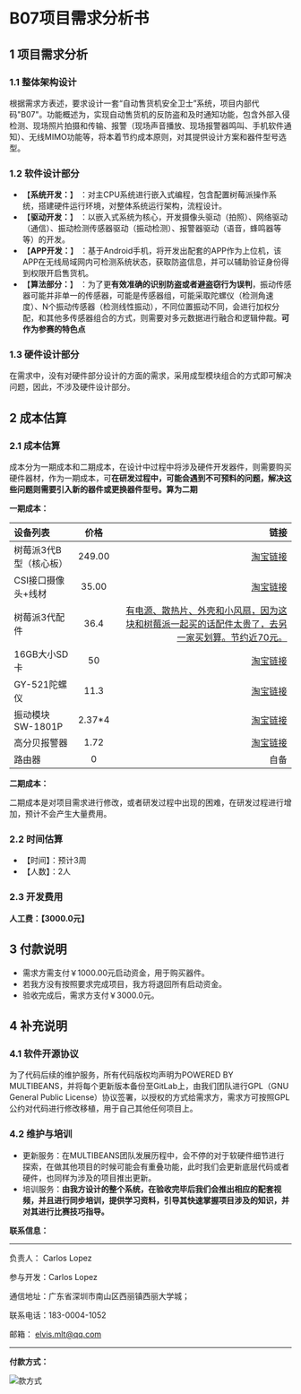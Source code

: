 # B07项目需求分析书



## 1 项目需求分析

### 1.1 整体架构设计

根据需求方表述，要求设计一套“自动售货机安全卫士”系统，项目内部代码"B07"。功能概述为，实现自动售货机的反防盗和及时通知功能，包含外部入侵检测、现场照片拍摄和传输、报警（现场声音播放、现场报警器鸣叫、手机软件通知）、无线MIMO功能等，将本着节约成本原则，对其提供设计方案和器件型号选型。

### 1.2 软件设计部分

- 【**系统开发：**】 ：对主CPU系统进行嵌入式编程，包含配置树莓派操作系统，搭建硬件运行环境，对整体系统运行架构，流程设计。
- 【**驱动开发：**】 ：以嵌入式系统为核心，开发摄像头驱动（拍照）、网络驱动（通信）、振动检测传感器驱动（振动检测）、报警器驱动（语音，蜂鸣器等等）的开发。
- 【**APP开发：**】  ：基于Android手机，将开发出配套的APP作为上位机，该APP在无线局域网内可检测系统状态，获取防盗信息，并可以辅助验证身份得到权限开启售货机。
- 【**算法部分：**】 ：为了更**有效准确的识别防盗或者避盗窃行为误判**，振动传感器可能并非单一的传感器，可能是传感器组，可能采取陀螺仪（检测角速度）、N个振动传感器（检测线性振动），不同位置振动不同，会进行加权分配，和其他多传感器组合的方式，则需要对多元数据进行融合和逻辑仲裁。**可作为参赛的特色点**

### 1.3 硬件设计部分

在需求中，没有对硬件部分设计的方面的需求，采用成型模块组合的方式即可解决问题，因此，不涉及硬件设计部分。



## 2 成本估算

### 2.1 成本估算

成本分为一期成本和二期成本，在设计中过程中将涉及硬件开发器件，则需要购买硬件器材，作为一期成本，可**在研发过程中，可能会遇到不可预料的问题，解决这些问题则需要引入新的器件或更换器件型号。算为二期**

**一期成本：**

| 设备列表          |   价格   |                                       链接 |
| :------------ | :----: | ---------------------------------------: |
| 树莓派3代B型（核心板）  | 249.00 | [淘宝链接](https://detail.tmall.com/item.htm?spm=a230r.1.14.6.ebb2eb2Ix3xqW&id=527595656123&cm_id=140105335569ed55e27b&abbucket=13) |
| CSI接口摄像头+线材   | 35.00  | [淘宝链接](https://item.taobao.com/item.htm?spm=a230r.1.14.71.ebb2eb2WxEHU0&id=526925746552&ns=1&abbucket=13#detail) |
| 树莓派3代配件       |  36.4  | [有电源、散热片、外壳和小风扇，因为这块和树莓派一起买的话配件太贵了，去另一家买划算。节约近70元。](https://shop130793151.taobao.com/?spm=2013.1.0.0.2e538ffeCmPJPr) |
| 16GB大小SD卡     |   50   | [淘宝链接](https://detail.tmall.com/item.htm?spm=a220o.1000855.0.da321h.4732a2bd7fibi6&id=39448266376&skuId=3440503221007) |
| GY-521陀螺仪     |  11.3  | [淘宝链接](https://detail.tmall.com/item.htm?spm=a230r.1.14.13.ebb2eb257m2Wu&id=41337720621&cm_id=140105335569ed55e27b&abbucket=13) |
| 振动模块 SW-1801P | 2.37*4 | [淘宝链接](https://detail.tmall.com/item.htm?spm=a1z10.3-b-s.w4011-16538328900.53.fa763f4rNq8ur&id=41236271649&rn=ca9105e05d22a219a7a72639db508aad&abbucket=6) |
| 高分贝报警器        |  1.72  | [淘宝链接](https://detail.tmall.com/item.htm?spm=a1z10.3-b-s.w4011-16538328900.53.22d9c2c3iHwiCC&id=41272278488&rn=1bd764f752d9f0add44782c3c0ea8842&abbucket=6) |
| 路由器           |   0    |                                       自备 |

**二期成本：**

二期成本是对项目需求进行修改，或者研发过程中出现的困难，在研发过程进行增加，预计不会产生大量费用。

### 2.2 时间估算

- 【时间】：预计3周
- 【人数】：2人

### 2.3 开发费用

**人工费：【3000.0元】**



## 3 付款说明

- 需求方需支付￥1000.00元启动资金，用于购买器件。
- 若我方没有按照要求完成项目，我方将退回所有启动资金。
- 验收完成后，需求方支付￥3000.0元。

## 4 补充说明

### 4.1 软件开源协议

为了代码后续的维护服务，所有代码版权均声明为POWERED BY MULTIBEANS，并将每个更新版本备份至GitLab上，由我们团队进行GPL（GNU General Public License）协议签署，以授权的方式给需求方，需求方可按照GPL公约对代码进行修改移植，用于自己其他任何项目上。

### 4.2 维护与培训

- 更新服务：在MULTIBEANS团队发展历程中，会不停的对于软硬件细节进行探索，在做其他项目的时候可能会有重叠功能，此时我们会更新底层代码或者硬件，也同样为涉及的项目推出更新。
- 培训服务：**由我方设计的整个系统，在验收完毕后我们会推出相应的配套视频，并且进行同步培训，提供学习资料，引导其快速掌握项目涉及的知识，并对其进行比赛技巧指导。**



**联系信息：**

------

负责人： Carlos Lopez

参与开发：Carlos Lopez

通信地址：广东省深圳市南山区西丽镇西丽大学城；

联系电话：183-0004-1052

邮箱： elvis.mlt@qq.com

------

**付款方式：**

![款方式](http://images2017.cnblogs.com/blog/810200/201708/810200-20170811150005788-470795354.png)













